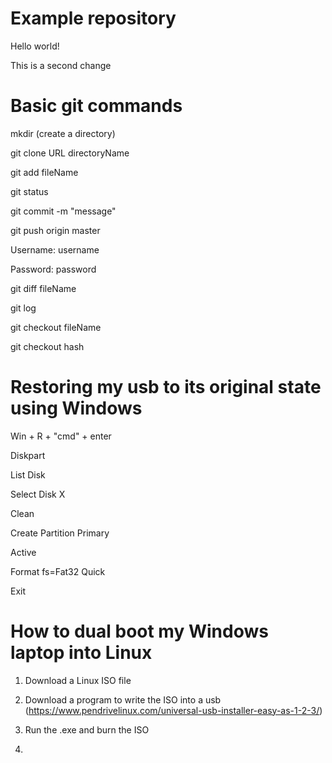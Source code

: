 # Example repository

Hello world!

This is a second change

# Basic git commands

mkdir (create a directory)

git clone URL directoryName

git add fileName

git status

git commit -m "message"

git push origin master

Username: username

Password: password

git diff fileName

git log

git checkout fileName

git checkout hash

# Restoring my usb to its original state using Windows

Win + R + "cmd" + enter

Diskpart

List Disk

Select Disk X

Clean

Create Partition Primary

Active

Format fs=Fat32 Quick

Exit

# How to dual boot my Windows laptop into Linux

1. Download a Linux ISO file

2. Download a program to write the ISO into a usb (https://www.pendrivelinux.com/universal-usb-installer-easy-as-1-2-3/)

3. Run the .exe and burn the ISO

4. 
